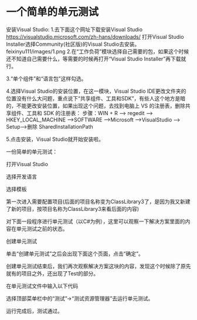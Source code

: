 # 一个简单的单元测试
安装Visual Studio:
1.去下面这个网址下载安装Visual Studio
https://visualstudio.microsoft.com/zh-hans/downloads/
打开Visual Studio Installer选择Community(社区版)的Visual Studio去安装。
feixinyu111/images/1.png
2.在“工作负荷”模块选择自己需要的包，如果这个时候还不知道自己需要什么，等需要的时候再打开“Visual Studio Installer”再下载就行。

3.“单个组件”和“语言包”这样勾选。

4.选择Visual Studio的安装位置，在这一模块，Visual Studio IDE更改文件夹的位置没有什么大问题，重点说下“共享组件、工具和SDK”，有些人这个地方是暗的，不能更改安装位置，如果出现这个问题，去找到电脑上 VS 的注册表，删除共享组件、工具和 SDK 的注册表：
步骤：WIN + R --> regedit --> HKEY_LOCAL_MACHINE -->SOFTWARE -->Microsoft -->VisualStudio --> Setup-->删除 SharedInstallationPath

5.点击安装，Visual Studio就开始安装啦。







一份简单的单元测试：

打开Visual Studio











选择开发语言

选择模板





第一次进入需要配置项目(后面的项目名称变为ClassLibrary3了，是因为我又新建了新的项目，按项目名称为ClassLibrary3来看后面的内容)






对下面一段程序进行单元测试（以C#为例），这里可以观察一下解决方案里面的内容在单元测试之前的状态。

创建单元测试











单击“创建单元测试”之后会出现下面这个页面，点击“确定”。













创建单元测试结束后，我们再次观察解决方案这块的内容，发现这个时候除了原先就有的项目之外，还出现了Test的部分。

在单元测试文件中输入以下代码











选择顶部菜单栏中的“测试”->“测试资源管理器”去运行单元测试。

运行完成后，测试通过。
